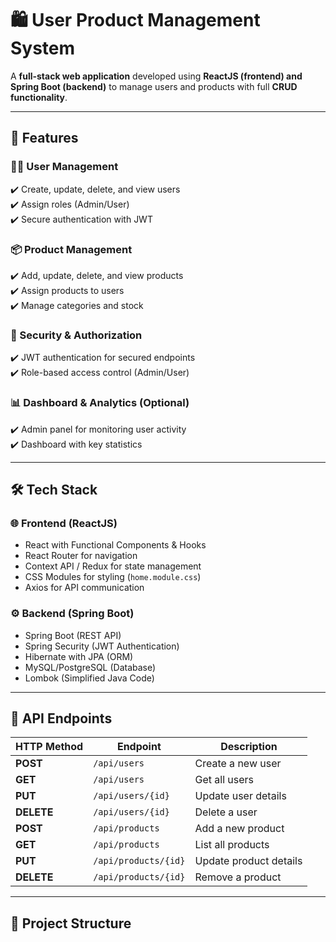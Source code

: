 # 🛍️ User Product Management System

A **full-stack web application** developed using **ReactJS (frontend) and Spring Boot (backend)** to manage users and products with full **CRUD functionality**.

---

## 🚀 Features

### 🧑‍💼 User Management
✔️ Create, update, delete, and view users  
✔️ Assign roles (Admin/User)  
✔️ Secure authentication with JWT  

### 📦 Product Management
✔️ Add, update, delete, and view products  
✔️ Assign products to users  
✔️ Manage categories and stock  

### 🔐 Security & Authorization
✔️ JWT authentication for secured endpoints  
✔️ Role-based access control (Admin/User)  

### 📊 Dashboard & Analytics (Optional)
✔️ Admin panel for monitoring user activity  
✔️ Dashboard with key statistics  

---

## 🛠️ Tech Stack

### 🌐 Frontend (ReactJS)
- React with Functional Components & Hooks  
- React Router for navigation  
- Context API / Redux for state management  
- CSS Modules for styling (`home.module.css`)  
- Axios for API communication  

### ⚙️ Backend (Spring Boot)
- Spring Boot (REST API)  
- Spring Security (JWT Authentication)  
- Hibernate with JPA (ORM)  
- MySQL/PostgreSQL (Database)  
- Lombok (Simplified Java Code)  

---

## 📡 API Endpoints

| HTTP Method | Endpoint           | Description          |
|------------|-------------------|----------------------|
| **POST**   | `/api/users`       | Create a new user    |
| **GET**    | `/api/users`       | Get all users       |
| **PUT**    | `/api/users/{id}`  | Update user details |
| **DELETE** | `/api/users/{id}`  | Delete a user       |
| **POST**   | `/api/products`    | Add a new product   |
| **GET**    | `/api/products`    | List all products   |
| **PUT**    | `/api/products/{id}` | Update product details |
| **DELETE** | `/api/products/{id}` | Remove a product |

---

## 📂 Project Structure

